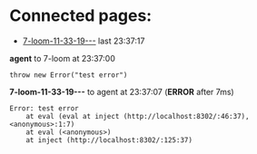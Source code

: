 # Connected pages:
* [7-loom-11-33-19---](http://localhost:8302/) last 23:37:17

**agent** to 7-loom at 23:37:00
```JS
throw new Error("test error")
```

**7-loom-11-33-19---** to agent at 23:37:07 (**ERROR** after 7ms)
```Error
Error: test error
    at eval (eval at inject (http://localhost:8302/:46:37), <anonymous>:1:7)
    at eval (<anonymous>)
    at inject (http://localhost:8302/:125:37)
```
